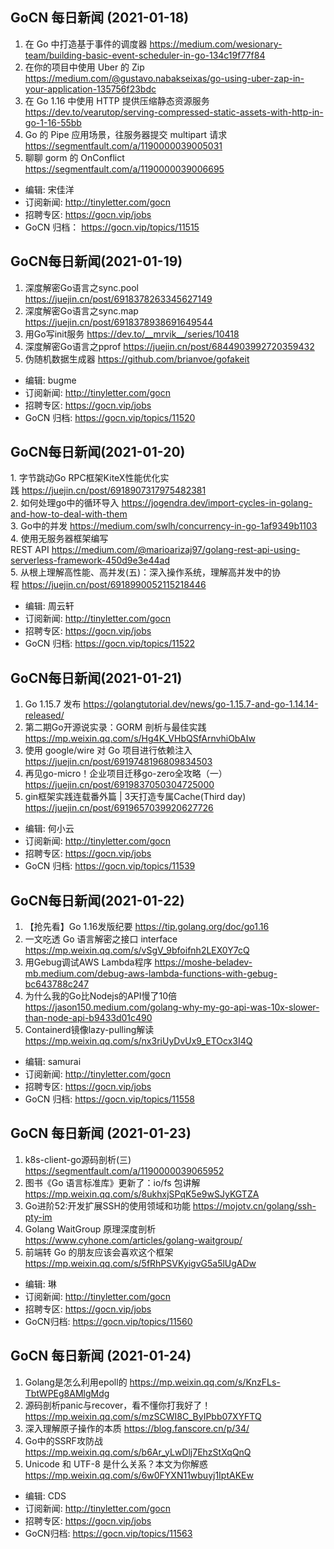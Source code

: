 ## GoCN 每日新闻 (2021-01-18)

1. 在 Go 中打造基于事件的调度器 https://medium.com/wesionary-team/building-basic-event-scheduler-in-go-134c19f77f84
2. 在你的项目中使用 Uber 的 Zip https://medium.com/@gustavo.nabakseixas/go-using-uber-zap-in-your-application-135756f23bdc
3. 在 Go 1.16 中使用 HTTP 提供压缩静态资源服务 https://dev.to/vearutop/serving-compressed-static-assets-with-http-in-go-1-16-55bb
4. Go 的 Pipe 应用场景，往服务器提交 multipart 请求 https://segmentfault.com/a/1190000039005031
5. 聊聊 gorm 的 OnConflict https://segmentfault.com/a/1190000039006695

- 编辑: 宋佳洋
- 订阅新闻: http://tinyletter.com/gocn
- 招聘专区: https://gocn.vip/jobs
- GoCN 归档： https://gocn.vip/topics/11515

## GoCN每日新闻(2021-01-19)

1. 深度解密Go语言之sync.pool https://juejin.cn/post/6918378263345627149
2. 深度解密Go语言之sync.map https://juejin.cn/post/6918378938691649544
3. 用Go写init服务 https://dev.to/__mrvik__/series/10418
4. 深度解密Go语言之pprof https://juejin.cn/post/6844903992720359432
5. 伪随机数据生成器 https://github.com/brianvoe/gofakeit

- 编辑: bugme
- 订阅新闻: http://tinyletter.com/gocn
- 招聘专区: https://gocn.vip/jobs
- GoCN 归档: https://gocn.vip/topics/11520

## GoCN每日新闻(2021-01-20)

1. 字节跳动Go RPC框架KiteX性能优化实践 https://juejin.cn/post/6918907317975482381  
2. 如何处理go中的循环导入 https://jogendra.dev/import-cycles-in-golang-and-how-to-deal-with-them  
3. Go中的并发 https://medium.com/swlh/concurrency-in-go-1af9349b1103  
4. 使用无服务器框架编写REST API https://medium.com/@marioarizaj97/golang-rest-api-using-serverless-framework-450d9e3e44ad  
5. 从根上理解高性能、高并发(五)：深入操作系统，理解高并发中的协程 https://juejin.cn/post/6918990052115218446  

- 编辑: 周云轩
- 订阅新闻: http://tinyletter.com/gocn
- 招聘专区: https://gocn.vip/jobs
- GoCN 归档: https://gocn.vip/topics/11522

## GoCN每日新闻(2021-01-21)

1. Go 1.15.7 发布 https://golangtutorial.dev/news/go-1.15.7-and-go-1.14.14-released/
2. 第二期Go开源说实录：GORM 剖析与最佳实践 https://mp.weixin.qq.com/s/Hg4K_VHbQSfArnvhiObAIw
3. 使用 google/wire 对 Go 项目进行依赖注入 https://juejin.cn/post/6919748196809834503
4. 再见go-micro！企业项目迁移go-zero全攻略（一） https://juejin.cn/post/6919837050304725000
5. gin框架实践连载番外篇 | 3天打造专属Cache(Third day) https://juejin.cn/post/6919657039920627726
   
- 编辑: 何小云
- 订阅新闻: http://tinyletter.com/gocn
- 招聘专区: https://gocn.vip/jobs
- GoCN 归档: https://gocn.vip/topics/11539

## GoCN每日新闻(2021-01-22)

1. 【抢先看】Go 1.16发版纪要 https://tip.golang.org/doc/go1.16
2. 一文吃透 Go 语言解密之接口 interface https://mp.weixin.qq.com/s/vSgV_9bfoifnh2LEX0Y7cQ
3. 用Gebug调试AWS Lambda程序 https://moshe-beladev-mb.medium.com/debug-aws-lambda-functions-with-gebug-bc643788c247
4. 为什么我的Go比Nodejs的API慢了10倍 https://jason150.medium.com/golang-why-my-go-api-was-10x-slower-than-node-api-b9433d01c490
5. Containerd镜像lazy-pulling解读 https://mp.weixin.qq.com/s/nx3riUyDvUx9_ETOcx3I4Q

- 编辑: samurai
- 订阅新闻: http://tinyletter.com/gocn
- 招聘专区: https://gocn.vip/jobs
- GoCN 归档: https://gocn.vip/topics/11558

## GoCN 每日新闻 (2021-01-23)

1. k8s-client-go源码剖析(三) https://segmentfault.com/a/1190000039065952
2. 图书《Go 语言标准库》更新了：io/fs 包讲解 https://mp.weixin.qq.com/s/8ukhxjSPqK5e9wSJyKGTZA
3. Go进阶52:开发扩展SSH的使用领域和功能 https://mojotv.cn/golang/ssh-pty-im
4. Golang WaitGroup 原理深度剖析 https://www.cyhone.com/articles/golang-waitgroup/
5. 前端转 Go 的朋友应该会喜欢这个框架 https://mp.weixin.qq.com/s/5fRhPSVKyigvG5a5lUgADw

- 编辑: 琳 
- 订阅新闻: http://tinyletter.com/gocn
- 招聘专区: https://gocn.vip/jobs
- GoCN归档: https://gocn.vip/topics/11560

## GoCN 每日新闻 (2021-01-24)

1. Golang是怎么利用epoll的 https://mp.weixin.qq.com/s/KnzFLs-TbtWPEg8AMlgMdg
2. 源码剖析panic与recover，看不懂你打我好了！ https://mp.weixin.qq.com/s/mzSCWI8C_ByIPbb07XYFTQ
3. 深入理解原子操作的本质 https://blog.fanscore.cn/p/34/
4. Go中的SSRF攻防战 https://mp.weixin.qq.com/s/b6Ar_yLwDlj7EhzStXqQnQ
5. Unicode 和 UTF-8 是什么关系？本文为你解惑 https://mp.weixin.qq.com/s/6w0FYXN11wbuyj1IptAKEw

- 编辑: CDS
- 订阅新闻: http://tinyletter.com/gocn
- 招聘专区: https://gocn.vip/jobs
- GoCN归档: https://gocn.vip/topics/11563

